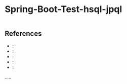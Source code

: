 Spring-Boot-Test-hsql-jpql
==========================

```
```



References
----------
- []( ""):
- []( ""):
- []( ""):
- []( ""):
- []( ""):



.....

